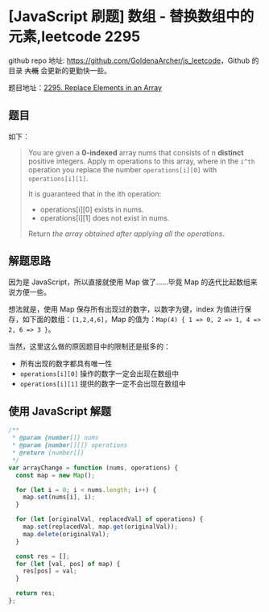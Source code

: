 # [JavaScript 刷题] 数组 - 替换数组中的元素,leetcode 2295

github repo 地址: <https://github.com/GoldenaArcher/js_leetcode>，Github 的目录 ~~大概~~ 会更新的更勤快一些。

题目地址：[2295. Replace Elements in an Array](https://leetcode.com/problems/replace-elements-in-an-array/)

## 题目

如下：

> You are given a **0-indexed** array nums that consists of n **distinct** positive integers. Apply m operations to this array, where in the `i^th` operation you replace the number `operations[i][0]` with `operations[i][1]`.
>
> It is guaranteed that in the ith operation:
>
> - operations[i][0] exists in nums.
> - operations[i][1] does not exist in nums.
>
> Return _the array obtained after applying all the operations_.

## 解题思路

因为是 JavaScript，所以直接就使用 Map 做了……毕竟 Map 的迭代比起数组来说方便一些。

想法就是，使用 Map 保存所有出现过的数字，以数字为键，index 为值进行保存，如下面的数组：`[1,2,4,6]`，Map 的值为：`Map(4) { 1 => 0, 2 => 1, 4 => 2, 6 => 3 }`。

当然，这里这么做的原因题目中的限制还是挺多的：

- 所有出现的数字都具有唯一性
- `operations[i][0]` 操作的数字一定会出现在数组中
- `operations[i][1]` 提供的数字一定不会出现在数组中

## 使用 JavaScript 解题

```javascript
/**
 * @param {number[]} nums
 * @param {number[][]} operations
 * @return {number[]}
 */
var arrayChange = function (nums, operations) {
  const map = new Map();

  for (let i = 0; i < nums.length; i++) {
    map.set(nums[i], i);
  }

  for (let [originalVal, replacedVal] of operations) {
    map.set(replacedVal, map.get(originalVal));
    map.delete(originalVal);
  }

  const res = [];
  for (let [val, pos] of map) {
    res[pos] = val;
  }

  return res;
};
```
